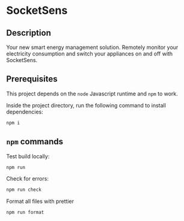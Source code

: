 # SocketSens

## Description

Your new smart energy management solution. Remotely monitor your electricity consumption and switch your appliances on and off with SocketSens.

## Prerequisites

This project depends on the `node` Javascript runtime and `npm` to work.

Inside the project directory, run the following command to install dependencies:

```sh
npm i
```

## `npm` commands

Test build locally:

```sh
npm run
```

Check for errors:

```sh
npm run check
```

Format all files with prettier

```sh
npm run format
```
